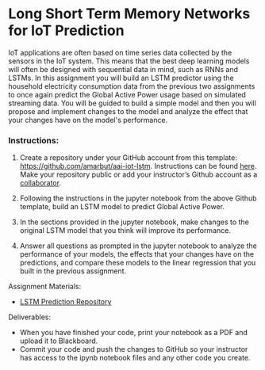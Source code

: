 # Long Short Term Memory Networks for IoT Prediction

IoT applications are often based on time series data collected by the sensors in the IoT system. This means that the best deep learning models will often be designed with sequential data in mind, such as RNNs and LSTMs. In this assignment you will build an LSTM predictor using the household electricity consumption data from the previous two assignments to once again predict the Global Active Power usage based on simulated streaming data. You will be guided to build a simple model and then you will propose and implement changes to the model and analyze the effect that your changes have on the model's performance.

### Instructions: 

1. Create a repository under your GitHub account from this template: https://github.com/amarbut/aai-iot-lstm. Instructions can be found [here](https://docs.github.com/en/repositories/creating-and-managing-repositories/creating-a-repository-from-a-template). Make your repository public or add your instructor’s Github account as a [collaborator](https://docs.github.com/en/account-and-profile/setting-up-and-managing-your-github-user-account/managing-access-to-your-personal-repositories/inviting-collaborators-to-a-personal-repository). 

2. Following the instructions in the jupyter notebook from the above Github template, build an LSTM model to predict Global Active Power.

3. In the sections provided in the jupyter notebook, make changes to the original LSTM model that you think will improve its performance.

4. Answer all questions as prompted in the jupyter notebook to analyze the performance of your models, the effects that your changes have on the predictions, and compare these models to the linear regression that you built in the previous assignment.



Assignment Materials:
* [LSTM Prediction Repository](https://github.com/amarbut/aai-iot-lstm)

Deliverables:
* When you have finished your code, print your notebook as a PDF and upload it to Blackboard. 
* Commit your code and push the changes to GitHub so your instructor has access to the ipynb notebook files and any other code you create.